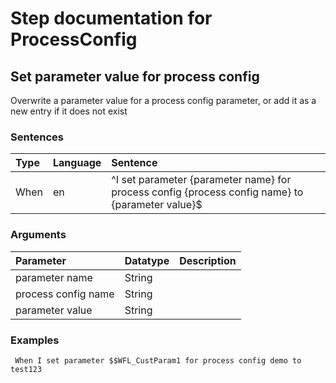 # Step documentation for ProcessConfig

## Set parameter value for process config
Overwrite a parameter value for a process config parameter, or add it as a new entry if it does not exist

### Sentences
| Type          | Language         | Sentence      |
|:---           |:---              |:---           |
| When | en | ^I set parameter {parameter name} for process config {process config name} to {parameter value}$ |

### Arguments
| Parameter    | Datatype          | Description          |
|:---          |:---               |:---                  |
|parameter name | String |  |
|process config name | String |  |
|parameter value | String |  |

### Examples


```gherkin
 When I set parameter $$WFL_CustParam1 for process config demo to test123
```
